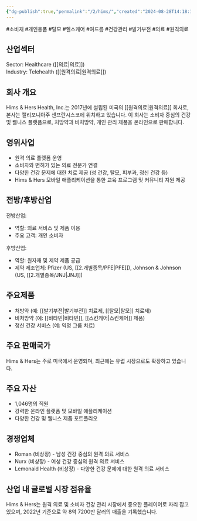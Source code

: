 ```yaml
---
{"dg-publish":true,"permalink":"/2/hims/","created":"2024-08-28T14:18:12.916+09:00","updated":"2025-06-03T20:05:59.420+09:00"}
---
```


#소비재 #개인용품 #탈모 #헬스케어 #여드름 #건강관리 #발기부전 #의료 #원격의료


## 산업섹터

Sector: Healthcare ([[의료\|의료]])  
Industry: Telehealth ([[원격의료\|원격의료]])

## 회사 개요

Hims & Hers Health, Inc.는 2017년에 설립된 미국의 [[원격의료\|원격의료]] 회사로, 본사는 캘리포니아주 샌프란시스코에 위치하고 있습니다. 이 회사는 소비자 중심의 건강 및 웰니스 플랫폼으로, 처방약과 비처방약, 개인 관리 제품을 온라인으로 판매합니다.

## 영위사업

- 원격 의료 플랫폼 운영
- 소비자와 면허가 있는 의료 전문가 연결
- 다양한 건강 문제에 대한 치료 제공 (성 건강, 탈모, 피부과, 정신 건강 등)
- Hims & Hers 모바일 애플리케이션을 통한 교육 프로그램 및 커뮤니티 지원 제공

## 전방/후방산업

전방산업:

- 역할: 의료 서비스 및 제품 이용
- 주요 고객: 개인 소비자

후방산업:

- 역할: 원자재 및 제약 제품 공급
- 제약 제조업체: Pfizer (US, [[2.개별종목/PFE\|PFE]]), Johnson & Johnson (US, [[2.개별종목/JNJ\|JNJ]])

## 주요제품

- 처방약 (예: [[발기부전\|발기부전]] 치료제, [[탈모\|탈모]] 치료제)
- 비처방약 (예: [[비타민\|비타민]], [[스킨케어\|스킨케어]] 제품)
- 정신 건강 서비스 (예: 익명 그룹 치료)

## 주요 판매국가

Hims & Hers는 주로 미국에서 운영되며, 최근에는 유럽 시장으로도 확장하고 있습니다.

## 주요 자산

- 1,046명의 직원
- 강력한 온라인 플랫폼 및 모바일 애플리케이션
- 다양한 건강 및 웰니스 제품 포트폴리오

## 경쟁업체

- Roman (비상장) - 남성 건강 중심의 원격 의료 서비스
- Nurx (비상장) - 여성 건강 중심의 원격 의료 서비스
- Lemonaid Health (비상장) - 다양한 건강 문제에 대한 원격 의료 서비스

## 산업 내 글로벌 시장 점유율

Hims & Hers는 원격 의료 및 소비자 건강 관리 시장에서 중요한 플레이어로 자리 잡고 있으며, 2022년 기준으로 약 8억 7200만 달러의 매출을 기록했습니다.